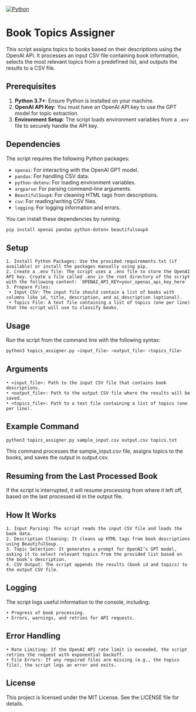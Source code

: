 [![Python](https://img.shields.io/badge/python-3670A0?style=for-the-badge&logo=python&logoColor=ffdd54)](https://www.python.org/)

# Book Topics Assigner

This script assigns topics to books based on their descriptions using the OpenAI API. It processes an input CSV file containing book information, selects the most relevant topics from a predefined list, and outputs the results to a CSV file.

## Prerequisites

1. **Python 3.7+**: Ensure Python is installed on your machine.
2. **OpenAI API Key**: You must have an OpenAI API key to use the GPT model for topic extraction.
3. **Environment Setup**: The script loads environment variables from a `.env` file to securely handle the API key.

## Dependencies

The script requires the following Python packages:

- `openai`: For interacting with the OpenAI GPT model.
- `pandas`: For handling CSV data.
- `python-dotenv`: For loading environment variables.
- `argparse`: For parsing command-line arguments.
- `BeautifulSoup4`: For cleaning HTML tags from descriptions.
- `csv`: For reading/writing CSV files.
- `logging`: For logging information and errors.

You can install these dependencies by running:

```bash
pip install openai pandas python-dotenv beautifulsoup4
```

## Setup

	1. Install Python Packages: Use the provided requirements.txt (if available) or install the packages manually using pip.
	2. Create a .env file: The script uses a .env file to store the OpenAI API key. Create a file called .env in the root directory of the script with the following content: `OPENAI_API_KEY=your_openai_api_key_here`
	3. Prepare Files:
	 • Input CSV: The input file should contain a list of books with columns like id, title, description, and ai_description (optional).
	 • Topics File: A text file containing a list of topics (one per line) that the script will use to classify books.

## Usage

Run the script from the command line with the following syntax:
```bash
python3 topics_assigner.py <input_file> <output_file> <topics_file>
```

## Arguments

	• <input_file>: Path to the input CSV file that contains book descriptions.
	• <output_file>: Path to the output CSV file where the results will be saved.
	• <topics_file>: Path to a text file containing a list of topics (one per line).


## Example Command

```bash
python3 topics_assigner.py sample_input.csv output.csv topics.txt
```

This command processes the sample_input.csv file, assigns topics to the books, and saves the output in output.csv.

## Resuming from the Last Processed Book

If the script is interrupted, it will resume processing from where it left off, based on the last processed id in the output file.


## How It Works

	1. Input Parsing: The script reads the input CSV file and loads the book data.
	2. Description Cleaning: It cleans up HTML tags from book descriptions using BeautifulSoup.
	3. Topic Selection: It generates a prompt for OpenAI’s GPT model, asking it to select relevant topics from the provided list based on the book’s description.
	4. CSV Output: The script appends the results (book id and topics) to the output CSV file.

## Logging

The script logs useful information to the console, including:

	• Progress of book processing.
	• Errors, warnings, and retries for API requests.

## Error Handling

	• Rate Limiting: If the OpenAI API rate limit is exceeded, the script retries the request with exponential backoff.
	• File Errors: If any required files are missing (e.g., the topics file), the script logs an error and exits.

## License

This project is licensed under the MIT License. See the LICENSE file for details.
